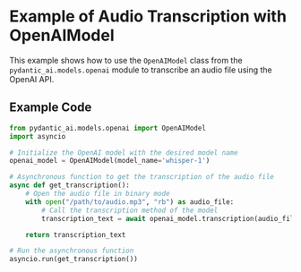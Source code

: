# Example of Audio Transcription with OpenAIModel

This example shows how to use the `OpenAIModel` class from the `pydantic_ai.models.openai` module to transcribe an audio file using the OpenAI API.

## Example Code

```python
from pydantic_ai.models.openai import OpenAIModel
import asyncio

# Initialize the OpenAI model with the desired model name
openai_model = OpenAIModel(model_name='whisper-1')

# Asynchronous function to get the transcription of the audio file
async def get_transcription():
    # Open the audio file in binary mode
    with open("/path/to/audio.mp3", "rb") as audio_file:
        # Call the transcription method of the model
        transcription_text = await openai_model.transcription(audio_file)

    return transcription_text

# Run the asynchronous function
asyncio.run(get_transcription())
